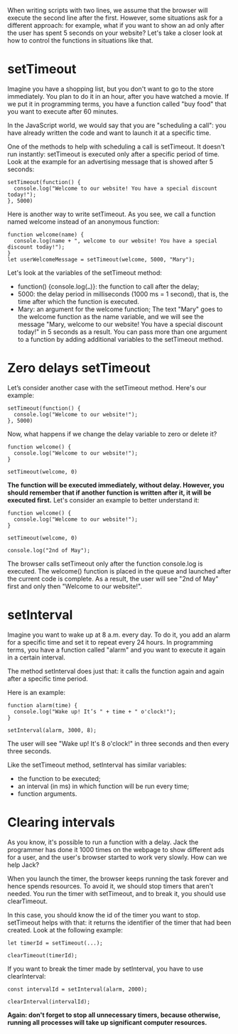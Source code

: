 When writing scripts with two lines, we assume that the browser will execute the second line after the first. However, some situations ask for a different approach: for example, what if you want to show an ad only after the user has spent 5 seconds on your website? Let's take a closer look at how to control the functions in situations like that.

# setTimeout
Imagine you have a shopping list, but you don't want to go to the store immediately. You plan to do it in an hour, after you have watched a movie. If we put it in programming terms, you have a function called "buy food" that you want to execute after 60 minutes.

In the JavaScript world, we would say that you are "scheduling a call": you have already written the code and want to launch it at a specific time.

One of the methods to help with scheduling a call is setTimeout. It doesn't run instantly: setTimeout is executed only after a specific period of time. Look at the example for an advertising message that is showed after 5 seconds:

```
setTimeout(function() {
  console.log("Welcome to our website! You have a special discount today!");
}, 5000)
```
Here is another way to write setTimeout. As you see, we call a function named welcome instead of an anonymous function:
```
function welcome(name) {
  console.log(name + ", welcome to our website! You have a special discount today!");
}
let userWelcomeMessage = setTimeout(welcome, 5000, "Mary");
```
Let's look at the variables of the setTimeout method:

- function() {console.log(`…`)}: the function to call after the delay;
- 5000: the delay period in milliseconds (1000 ms = 1 second), that is, the time after which the function is executed.
- Mary: an argument for the welcome function;
The text "Mary" goes to the welcome function as the name variable, and we will see the message "Mary, welcome to our website! You have a special discount today!" in 5 seconds as a result. You can pass more than one argument to a function by adding additional variables to the setTimeout method.

# Zero delays setTimeout
Let’s consider another case with the setTimeout method. Here's our example:
```
setTimeout(function() {
  console.log("Welcome to our website!");
}, 5000)
```
Now, what happens if we change the delay variable to zero or delete it?
```
function welcome() {
  console.log("Welcome to our website!");
}

setTimeout(welcome, 0)
```
**The function will be executed immediately, without delay. However, you should remember that if another function is written after it, it will be executed first.** Let's consider an example to better understand it:
```
function welcome() {
  console.log("Welcome to our website!");
}

setTimeout(welcome, 0)

console.log("2nd of May");
```
The browser calls setTimeout only after the function console.log is executed. The welcome() function is placed in the queue and launched after the current code is complete. As a result, the user will see "2nd of May" first and only then "Welcome to our website!".

# setInterval
Imagine you want to wake up at 8 a.m. every day. To do it, you add an alarm for a specific time and set it to repeat every 24 hours. In programming terms, you have a function called "alarm" and you want to execute it again in a certain interval.

The method setInterval does just that: it calls the function again and again after a specific time period.

Here is an example:
```
function alarm(time) {
  console.log("Wake up! It’s " + time + " o'clock!");
}

setInterval(alarm, 3000, 8);
```
The user will see "Wake up! It's 8 o'clock!" in three seconds and then every three seconds.

Like the setTimeout method, setInterval has similar variables:

- the function to be executed;
- an interval (in ms) in which function will be run every time;
- function arguments.

# Clearing intervals
As you know, it's possible to run a function with a delay. Jack the programmer has done it 1000 times on the webpage to show different ads for a user, and the user's browser started to work very slowly. How can we help Jack?

When you launch the timer, the browser keeps running the task forever and hence spends resources. To avoid it, we should stop timers that aren't needed. You run the timer with setTimeout, and to break it, you should use clearTimeout.

In this case, you should know the id of the timer you want to stop. setTimeout helps with that: it returns the identifier of the timer that had been created. Look at the following example:
```
let timerId = setTimeout(...);

clearTimeout(timerId);
```
If you want to break the timer made by setInterval, you have to use clearInterval:
```
const intervalId = setInterval(alarm, 2000);

clearInterval(intervalId);
```
**Again: don't forget to stop all unnecessary timers, because otherwise, running all processes will take up significant computer resources.**





